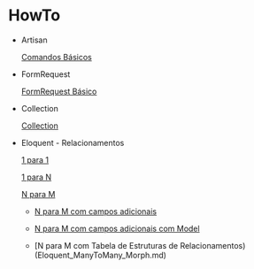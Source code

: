 # HowTo

- Artisan

    [Comandos Básicos](Artisan_Commands_Basico.md)

- FormRequest

    [FormRequest Básico](FormRequest_Basico.md)

- Collection

    [Collection](Collection.md) 
 
- Eloquent - Relacionamentos 

    [1 para 1](Eloquent_OneToOne.md)
    
    [1 para N](Eloquent_OneToMany.md)
    
    [N para M](Eloquent_ManyToMany.md)
    
    
    - [N para M com campos adicionais](Eloquent_ManyToManyWithPivot.md)
    
    
    - [N para M com campos adicionais com Model](Eloquent_ManyToManyModel.md)
    
    - [N para M com Tabela de Estruturas de Relacionamentos)(Eloquent_ManyToMany_Morph.md)
    
